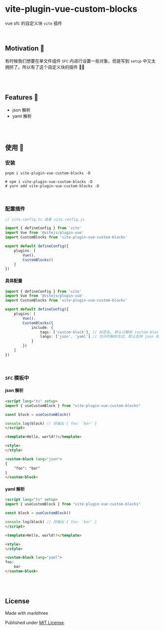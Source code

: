 # vite-plugin-vue-custom-blocks

vue sfc 的自定义块 `vite` 插件

<br />

## Motivation 🐇

有时候我们想要在单文件组件 `SFC` 内进行设置一些对象，但是写到 `setup` 中又太拥挤了。所以有了这个自定义块的插件 🤗🤗 

<br />
<br />

## Features 🦖

- json 解析
- yaml 解析


<br />
<br />

## 使用 🦕

### 安装

```shell
pnpm i vite-plugin-vue-custom-blocks -D

# npm i vite-plugin-vue-custom-blocks -D
# yarn add vite-plugin-vue-custom-blocks -D
```

<br />

### 配置插件

```ts
// vite.config.ts 或者 vite.config.js

import { defineConfig } from 'vite'
import Vue from '@vitejs/plugin-vue'
import CustomBlocks from 'vite-plugin-vue-custom-blocks'

export default defineConfig({
    plugins: [
        Vue(), 
        CustomBlocks()
    ]
})
```

#### 具体配置

```ts
import { defineConfig } from 'vite'
import Vue from '@vitejs/plugin-vue'
import CustomBlocks from 'vite-plugin-vue-custom-blocks'

export default defineConfig({
    plugins: [
        Vue(), 
        CustomBlocks({
            include: {
                tags: ['custom-block'], // 标签名, 默认只解析 custom-block
                langs: ['json', 'yaml'] // 允许的解析方式，默认支持 json 和 yaml 解析
            }
        })
    ]
})
```

<br />

### `SFC` 模板中

#### json 解析

```html
<script lang="ts" setup>
import { useCustomBlock } from "vite-plugin-vue-custom-blocks"

const block = useCustomBlock()

console.log(block) // 将输出 { foo: 'bar' }
</script>

<template>Hello, world!!</template>

<style>
</style>

<custom-block lang="json">
{
    "foo": "bar"
}
</custom-block>
```

#### yaml 解析

```html
<script lang="ts" setup>
import { useCustomBlock } from "vite-plugin-vue-custom-blocks"

const block = useCustomBlock()

console.log(block) // 将输出 { foo: 'bar' }
</script>

<template>Hello, world!!</template>

<style>
</style>

<custom-block lang="yaml">
foo:
    bar
</custom-block>
```

<br />
<br />


## License

Made with markthree

Published under [MIT License](./LICENSE).

<br />